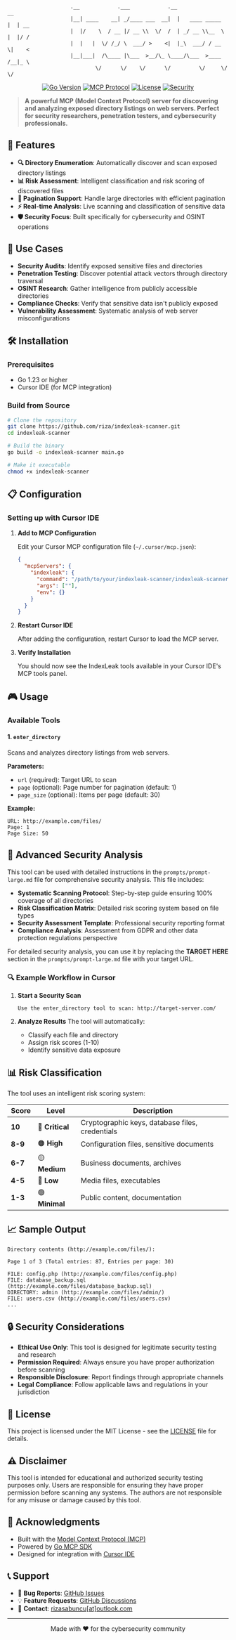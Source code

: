 
```
                    .__            .___            .__                 __    
                    |__| ____    __| _/____ ___  __|  |   ____ _____  |  | __
                    |  |/    \  / __ |/ __ \\  \/  /  | _/ __ \\__  \ |  |/ /
                    |  |   |  \/ /_/ \  ___/ >    <|  |_\  ___/ / __ \|    < 
                    |__|___|  /\____ |\___  >__/\_ \____/\___  >____  /__|_ \
                            \/      \/    \/      \/         \/     \/     \/
```

<div align="center">

[![Go Version](https://img.shields.io/badge/Go-1.23+-00ADD8?style=for-the-badge&logo=go)](https://golang.org/)
[![MCP Protocol](https://img.shields.io/badge/MCP-Compatible-4A90E2?style=for-the-badge)](https://modelcontextprotocol.io/)
[![License](https://img.shields.io/badge/License-MIT-green?style=for-the-badge)](LICENSE)
[![Security](https://img.shields.io/badge/Security-OSINT-red?style=for-the-badge)](https://github.com/riza/indexleak-scanner)

</div>

> **A powerful MCP (Model Context Protocol) server for discovering and analyzing exposed directory listings on web servers. Perfect for security researchers, penetration testers, and cybersecurity professionals.**

## 🚀 Features

- **🔍 Directory Enumeration**: Automatically discover and scan exposed directory listings
- **📊 Risk Assessment**: Intelligent classification and risk scoring of discovered files
- **🎯 Pagination Support**: Handle large directories with efficient pagination
- **⚡ Real-time Analysis**: Live scanning and classification of sensitive data
- **🛡️ Security Focus**: Built specifically for cybersecurity and OSINT operations

## 🎯 Use Cases

- **Security Audits**: Identify exposed sensitive files and directories
- **Penetration Testing**: Discover potential attack vectors through directory traversal
- **OSINT Research**: Gather intelligence from publicly accessible directories
- **Compliance Checks**: Verify that sensitive data isn't publicly exposed
- **Vulnerability Assessment**: Systematic analysis of web server misconfigurations

## 🛠️ Installation

### Prerequisites

- Go 1.23 or higher
- Cursor IDE (for MCP integration)

### Build from Source

```bash
# Clone the repository
git clone https://github.com/riza/indexleak-scanner.git
cd indexleak-scanner

# Build the binary
go build -o indexleak-scanner main.go

# Make it executable
chmod +x indexleak-scanner
```

## 📋 Configuration

### Setting up with Cursor IDE

1. **Add to MCP Configuration**

   Edit your Cursor MCP configuration file (`~/.cursor/mcp.json`):

   ```json
   {
     "mcpServers": {
       "indexleak": {
         "command": "/path/to/your/indexleak-scanner/indexleak-scanner",
         "args": [""],
         "env": {}
       }
     }
   }
   ```

2. **Restart Cursor IDE**

   After adding the configuration, restart Cursor to load the MCP server.

3. **Verify Installation**

   You should now see the IndexLeak tools available in your Cursor IDE's MCP tools panel.

## 🎮 Usage

### Available Tools

#### 1. `enter_directory`
Scans and analyzes directory listings from web servers.

**Parameters:**
- `url` (required): Target URL to scan
- `page` (optional): Page number for pagination (default: 1)
- `page_size` (optional): Items per page (default: 30)

**Example:**
```
URL: http://example.com/files/
Page: 1
Page Size: 50
```

## 🎯 Advanced Security Analysis

This tool can be used with detailed instructions in the `prompts/prompt-large.md` file for comprehensive security analysis. This file includes:

- **Systematic Scanning Protocol**: Step-by-step guide ensuring 100% coverage of all directories
- **Risk Classification Matrix**: Detailed risk scoring system based on file types
- **Security Assessment Template**: Professional security reporting format
- **Compliance Analysis**: Assessment from GDPR and other data protection regulations perspective

For detailed security analysis, you can use it by replacing the **TARGET HERE** section in the `prompts/prompt-large.md` file with your target URL.

### 🔍 Example Workflow in Cursor

1. **Start a Security Scan**
   ```
   Use the enter_directory tool to scan: http://target-server.com/
   ```

2. **Analyze Results**
   The tool will automatically:
   - Classify each file and directory
   - Assign risk scores (1-10)
   - Identify sensitive data exposure


## 📊 Risk Classification

The tool uses an intelligent risk scoring system:

| Score | Level | Description |
|-------|-------|-------------|
| **10** | 🔴 **Critical** | Cryptographic keys, database files, credentials |
| **8-9** | 🟠 **High** | Configuration files, sensitive documents |
| **6-7** | 🟡 **Medium** | Business documents, archives |
| **4-5** | 🔵 **Low** | Media files, executables |
| **1-3** | 🟢 **Minimal** | Public content, documentation |

## 📈 Sample Output

```
Directory contents (http://example.com/files/):

Page 1 of 3 (Total entries: 87, Entries per page: 30)

FILE: config.php (http://example.com/files/config.php)
FILE: database_backup.sql (http://example.com/files/database_backup.sql)
DIRECTORY: admin (http://example.com/files/admin/)
FILE: users.csv (http://example.com/files/users.csv)
...
```

## 🔒 Security Considerations

- **Ethical Use Only**: This tool is designed for legitimate security testing and research
- **Permission Required**: Always ensure you have proper authorization before scanning
- **Responsible Disclosure**: Report findings through appropriate channels
- **Legal Compliance**: Follow applicable laws and regulations in your jurisdiction

## 📝 License

This project is licensed under the MIT License - see the [LICENSE](LICENSE) file for details.

## ⚠️ Disclaimer

This tool is intended for educational and authorized security testing purposes only. Users are responsible for ensuring they have proper permission before scanning any systems. The authors are not responsible for any misuse or damage caused by this tool.

## 🙏 Acknowledgments

- Built with the [Model Context Protocol (MCP)](https://modelcontextprotocol.io/)
- Powered by [Go MCP SDK](https://github.com/modelcontextprotocol/go-sdk)
- Designed for integration with [Cursor IDE](https://cursor.sh/)

## 📞 Support

- 🐛 **Bug Reports**: [GitHub Issues](https://github.com/riza/indexleak-scanner/issues)
- 💡 **Feature Requests**: [GitHub Discussions](https://github.com/riza/indexleak-scanner/discussions)
- 📧 **Contact**: [rizasabuncu[at]outlook.com](mailto:rizasabuncu@outlook.com)

---

<div align="center">

Made with ❤️ for the cybersecurity community

</div>
